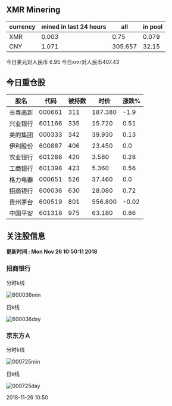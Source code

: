 ## XMR Minering

|currency|mined in last 24 hours|all|in pool|
|---|---|---|---|
|XMR|0.003|0.75|0.079|
|CNY|1.071|305.657|32.15|

今日美元对人民币 6.95	今日xmr对人民币407.43


## 今日重仓股 

|股名|代码|被持数|时价|涨跌%|
|---|---|---|---|---|
|长春高新|000661|311|187.380|-1.9|
|兴业银行|601166|335|15.720|0.51|
|美的集团|000333|342|39.930|0.13|
|伊利股份|600887|406|23.450|0.0|
|农业银行|601288|420|3.580|0.28|
|工商银行|601398|423|5.360|0.56|
|格力电器|000651|526|37.460|0.0|
|招商银行|600036|630|28.080|0.72|
|贵州茅台|600519|801|556.800|-0.02|
|中国平安|601318|975|63.180|0.86|

## 关注股信息
**更新时间 : Mon Nov 26 10:50:11 2018**
### 招商银行 
分时k线

![600036min](http://image.sinajs.cn/newchart/min/n/sh600036.gif)

日k线

![600036day](http://image.sinajs.cn/newchart/daily/n/sh600036.gif)

### 京东方Ａ 
分时k线

![000725min](http://image.sinajs.cn/newchart/min/n/sz000725.gif)

日k线

![000725day](http://image.sinajs.cn/newchart/daily/n/sz000725.gif)

2018-11-26 10:50